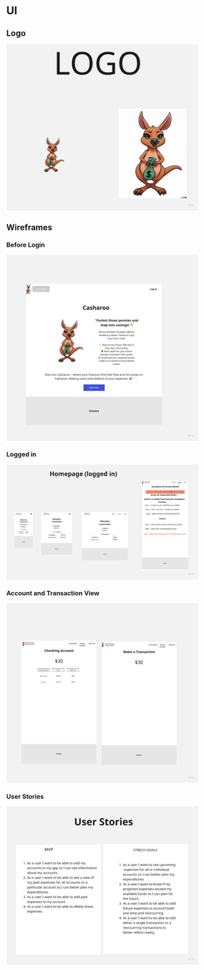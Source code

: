 # UI

## Logo

![](cash2.jpg)

## Wireframes

### Before Login

![](cash1.jpg)

### Logged in

![](cash3.jpg)

### Account and Transaction View

![](cash4.jpg)

### User Stories

![](cash6.jpg)
